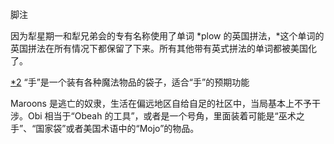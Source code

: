 

脚注

因为犁星期一和犁兄弟会的专有名称使用了单词 *plow 的英国拼法，*这个单词的英国拼法在所有情况下都保留了下来。所有其他带有英式拼法的单词都被美国化了。

[*2](9781620558454_c13.xhtml#fr2) “手”是一个装有各种魔法物品的袋子，适合“手”的预期功能

Maroons 是逃亡的奴隶，生活在偏远地区自给自足的社区中，当局基本上不予干涉。Obi 相当于“Obeah 的工具”，或者是一个号角，里面装着可能是“巫术之手”、“国家袋”或者美国术语中的“Mojo”的物品。
